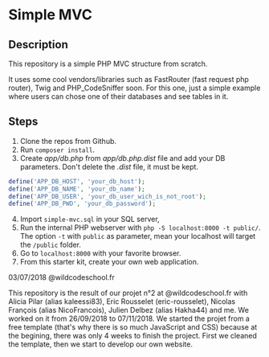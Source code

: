 # Simple MVC

## Description

This repository is a simple PHP MVC structure from scratch.

It uses some cool vendors/libraries such as FastRouter (fast request php router), Twig and PHP_CodeSniffer soon.
For this one, just a simple example where users can chose one of their databases and see tables in it.

## Steps

1. Clone the repos from Github.
2. Run `composer install`.
3. Create *app/db.php* from *app/db.php.dist* file and add your DB parameters. Don't delete the *.dist* file, it must be kept.
```php
define('APP_DB_HOST', 'your_db_host');
define('APP_DB_NAME', 'your_db_name');
define('APP_DB_USER', 'your_db_user_wich_is_not_root');
define('APP_DB_PWD', 'your_db_password');
```
4. Import `simple-mvc.sql` in your SQL server,
5. Run the internal PHP webserver with `php -S localhost:8000 -t public/`. The option `-t` with `public` as parameter, mean your localhost will target the `/public` folder.
6. Go to `localhost:8000` with your favorite browser.
7. From this starter kit, create your own web application.


03/07/2018 @wildcodeschool.fr

This repository is the result of our projet n°2 at @wildcodeschool.fr with Alicia Pilar (alias kaleessi83), Eric Rousselet (eric-rousselet), Nicolas François (alias NicoFrancois), Julien Delbez (alias Hakha44) and me. We worked on it from  26/09/2018 to 07/11/2018. We started the projet from a free template (that's why there is so much JavaScript and CSS) because at the begining, there was only 4 weeks to finish the project. First we cleaned the template, then we start to develop our own website.
